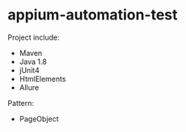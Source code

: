 # appium-automation-test
Project include: 
- Maven
- Java 1.8
- jUnit4
- HtmlElements
- Allure

Pattern:
- PageObject

